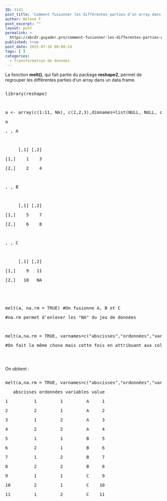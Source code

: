 ```yaml
---
ID: 3141
post_title: 'Comment fusionner les différentes parties d’un array dans un data.frame ? : melt'
author: Helene F
post_excerpt: ""
layout: post
permalink: >
  https://abcdr.guyader.pro/comment-fusionner-les-differentes-parties-dun-array-dans-un-data-frame-melt/
published: true
post_date: 2015-07-16 08:00:24
tags: [ ]
categories:
  - Transformation de données
---
```

<p>La fonction <b>melt()</b>, qui fait partie du package <b>reshape2</b>, permet de regrouper les différentes parties d’un array dans un data.frame.</p><p> <pre lang='rsplus'></p><p>library(reshape)</p><p> </p><p>a &lt;- array(c(1:11, NA), c(2,2,3),dimnames=list(NULL, NULL, c("A","B","C")))</p><p>a</p><p>, , A</p><p> </p><p>     [,1] [,2]</p><p>[1,]    1    3</p><p>[2,]    2    4</p><p> </p><p>, , B</p><p> </p><p>     [,1] [,2]</p><p>[1,]    5    7</p><p>[2,]    6    8</p><p> </p><p>, , C</p><p> </p><p>     [,1] [,2]</p><p>[1,]    9   11</p><p>[2,]   10   NA</p><p> </p><p> </p><p>melt(a, na.rm = TRUE) #On fusionne A, B et C</p><p>#na.rm permet d'enlever les "NA" du jeu de données</p><p> </p><p>melt(a,na.rm = TRUE, varnames=c("abscisses","ordonnées","variables"))</p><p>#On fait la même chose mais cette fois en attribuant aux colonnes les noms que l'on désire</p><p></pre>    </p><p>On obtient :</p><p> <pre lang='rsplus'></p><p>melt(a,na.rm = TRUE, varnames=c("abscisses","ordonnées","variables"))</p><p>   abscisses ordonnées variables value</p><p>1          1         1         A     1</p><p>2          2         1         A     2</p><p>3          1         2         A     3</p><p>4          2         2         A     4</p><p>5          1         1         B     5</p><p>6          2         1         B     6</p><p>7          1         2         B     7</p><p>8          2         2         B     8</p><p>9          1         1         C     9</p><p>10         2         1         C    10</p><p>11         1         2         C    11</p><p></pre>    </p>